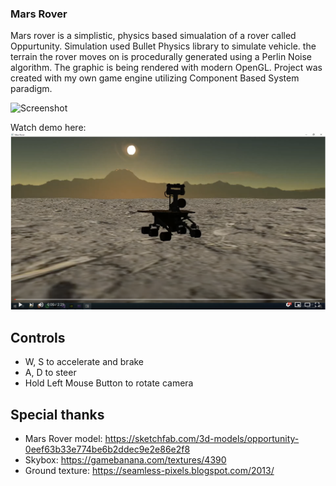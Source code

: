 ### Mars Rover
Mars rover is a simplistic, physics based simualation of a rover called Oppurtunity. Simulation used Bullet Physics library to simulate vehicle. the terrain the rover moves on is procedurally generated using a Perlin Noise algorithm. The graphic is being rendered with modern OpenGL. Project was created with my own game engine utilizing Component Based System paradigm.

![Screenshot](Photo1.png?raw=true "Mars Rover")

Watch demo here:
[![Wath demo](Thumbnail.png)](https://www.youtube.com/watch?v=j06aF7a2f5Y)

## Controls
* W, S to accelerate and brake
* A, D to steer
* Hold Left Mouse Button to rotate camera

## Special thanks
* Mars Rover model: https://sketchfab.com/3d-models/opportunity-0eef63b33e774be6b2ddec9e2e86e2f8
* Skybox: https://gamebanana.com/textures/4390
* Ground texture: https://seamless-pixels.blogspot.com/2013/
